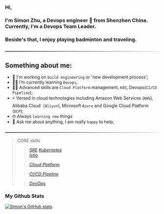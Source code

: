 ### Hi,   
### I'm Simon Zhu, a Devops engineer 🚀 from Shenzhen China. Currently, I'm a Devops Team Leader.  
### Beside's that, I enjoy playing badminton and traveling.

![------------------](https://raw.githubusercontent.com/bfgits/bfgits/main/assets/lines/cloudy.png)

<!--
**bfgits/bfgits** is a ✨ _special_ ✨ repository because its `README.md` (this file) appears on your GitHub profile.

Here are some ideas to get you started:

- 🔭 I’m currently working on process automation
- 🌱 I’m currently learning Devops and management
- 👯 I’m looking to collaborate on ...
- 🤔 I’m looking for help with ...
- 💬 Ask me about ...
- 📫 How to reach me: ...
- 😄 Pronouns: ...
- ⚡ Fun fact: ...
-->

## Something about me:

- 🔭 I'm working on `build engineering` or 'new development process';
- 🧑‍💻 I’m currently learning `Devops`;
- 🧑‍🎓 Advanced skills are `Cloud Platform` management, `K8S`, Devops(`CI/CD Pipeline`);
- ⚡ Versed in cloud technologies including Amazon Web Services (`AWS`), Alibaba Cloud（`Aliyun`), 
Microsoft `Azure` and Google Cloud Platform (`GCP`);
- 🤓 Always `learning new` things
- 💬 Ask me about anything, I am really `happy` to help;

![------------------](https://raw.githubusercontent.com/bfgits/bfgits/main/assets/lines/cloudy.png)

> CORE skills
> > *[SRE](https://sre.google/)*
> > *[Kubernetes](https://kubernetes.io/docs/concepts/overview/what-is-kubernetes/)*  
> > *[Istio](https://istio.io/latest/about/service-mesh/)*
> 
> > *[Cloud Platform](https://www.cloudbolt.io/what-is-a-cloud-platform/)* 
> 
> > *[CI/CD Pipeline](https://docs.gitlab.com/ee/ci/pipelines/)*
>
> > *[DevOps](https://aws.amazon.com/devops/what-is-devops/)*


###  My Github Stats
[![Simon's GitHub stats](https://github-readme-stats.vercel.app/api?username=bfgits)](https://github.com/bfgits)

[//]: # (Last Edited on: 04/08/2022)
